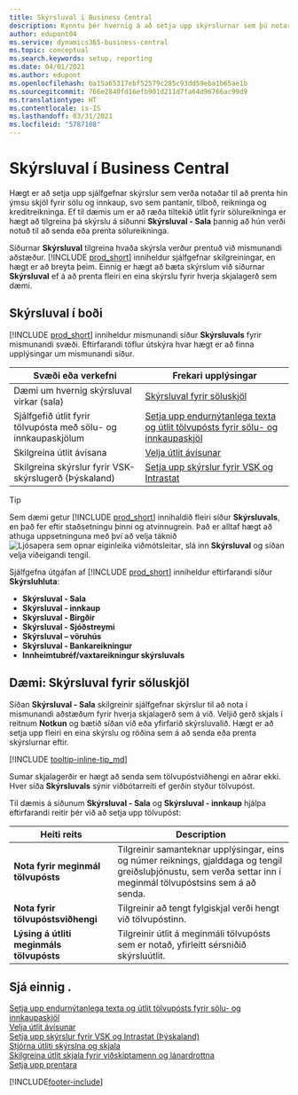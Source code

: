 ```yaml
---
title: Skýrsluval í Business Central
description: Kynntu þér hvernig á að setja upp skýrslurnar sem þú notar til að prenta ýmsar tegundir skjala í Business Central.
author: edupont04
ms.service: dynamics365-business-central
ms.topic: conceptual
ms.search.keywords: setup, reporting
ms.date: 04/01/2021
ms.author: edupont
ms.openlocfilehash: ba15a65317ebf52579c285c93dd59eba1b65ae1b
ms.sourcegitcommit: 766e2840fd16efb901d211d7fa64d96766ac99d9
ms.translationtype: HT
ms.contentlocale: is-IS
ms.lasthandoff: 03/31/2021
ms.locfileid: "5787108"
---
```

# <a name="report-selection-in-business-central"></a>Skýrsluval í Business Central

Hægt er að setja upp sjálfgefnar skýrslur sem verða notaðar til að prenta hin ýmsu skjöl fyrir sölu og innkaup, svo sem pantanir, tilboð, reikninga og kreditreikninga. Ef til dæmis um er að ræða tiltekið útlit fyrir sölureikninga er hægt að tilgreina þá skýrslu á síðunni **Skýrsluval - Sala** þannig að hún verði notuð til að senda eða prenta sölureikninga.  

Síðurnar **Skýrsluval** tilgreina hvaða skýrsla verður prentuð við mismunandi aðstæður. [!INCLUDE [prod_short](includes/prod_short.md)] inniheldur sjálfgefnar skilgreiningar, en hægt er að breyta þeim. Einnig er hægt að bæta skýrslum við síðurnar **Skýrsluval** ef á að prenta fleiri en eina skýrslu fyrir hverja skjalagerð sem dæmi.  

## <a name="available-report-selections"></a>Skýrsluval í boði

[!INCLUDE [prod_short](includes/prod_short.md)] inniheldur mismunandi síður **Skýrsluvals** fyrir mismunandi svæði. Eftirfarandi töflur útskýra hvar hægt er að finna upplýsingar um mismunandi síður.  

|Svæði eða verkefni  |Frekari upplýsingar|
|--------------|----------|
|Dæmi um hvernig skýrsluval virkar (sala)|[Skýrsluval fyrir söluskjöl](#example-report-selection-for-sales-documents)|
|Sjálfgefið útlit fyrir tölvupósta með sölu- og innkaupaskjölum  |[Setja upp endurnýtanlega texta og útlit tölvupósts fyrir sölu- og innkaupaskjöl](admin-how-setup-email.md#set-up-reusable-email-texts-and-layouts-for-sales-and-purchase-documents) |
|Skilgreina útlit ávísana     |[Velja útlit ávísunar](finance-how-define-check-layouts.md) |
|Skilgreina skýrslur fyrir VSK-skýrslugerð (Þýskaland)|[Setja upp skýrslur fyrir VSK og Intrastat](LocalFunctionality/Germany/how-to-set-up-reports-for-vat-and-intrastat.md) |

> [!TIP]
> Sem dæmi getur [!INCLUDE [prod_short](includes/prod_short.md)] innihaldið fleiri síður **Skýrsluvals**, en það fer eftir staðsetningu þinni og atvinnugrein. Það er alltaf hægt að athuga uppsetninguna með því að velja táknið ![Ljósapera sem opnar eiginleika viðmótsleitar](media/ui-search/search_small.png "Segðu mér hvað þú vilt gera"), slá inn **Skýrsluval** og síðan velja viðeigandi tengil.

Sjálfgefna útgáfan af [!INCLUDE [prod_short](includes/prod_short.md)] inniheldur eftirfarandi síður **Skýrsluhluta**:

* **Skýrsluval - Sala**  
* **Skýrsluval - innkaup**  
* **Skýrsluval - Birgðir**  
* **Skýrsluval - Sjóðstreymi**  
* **Skýrsluval – vöruhús**  
* **Skýrsluval - Bankareikningur**  
* **Innheimtubréf/vaxtareikningur skýrsluvals**  

## <a name="example-report-selection-for-sales-documents"></a>Dæmi: Skýrsluval fyrir söluskjöl

Síðan **Skýrsluval - Sala** skilgreinir sjálfgefnar skýrslur til að nota í mismunandi aðstæðum fyrir hverja skjalagerð sem á við. Veljið gerð skjals í reitnum **Notkun** og bætið síðan við eða yfirfarið skýrsluvalið. Hægt er að setja upp fleiri en eina skýrslu og röðina sem á að senda eða prenta skýrslurnar eftir.  

[!INCLUDE [tooltip-inline-tip_md](includes/tooltip-inline-tip_md.md)]

Sumar skjalagerðir er hægt að senda sem tölvupóstviðhengi en aðrar ekki. Hver síða **Skýrsluvals** sýnir viðbótarreiti ef gerðin styður tölvupóst.  

Til dæmis á síðunum **Skýrsluval - Sala** og **Skýrsluval - innkaup** hjálpa eftirfarandi reitir þér við að setja upp tölvupóst:

|Heiti reits |Description  |
|-----------|-------------|
|**Nota fyrir meginmál tölvupósts**| Tilgreinir samanteknar upplýsingar, eins og númer reiknings, gjalddaga og tengil greiðsluþjónustu, sem verða settar inn í meginmál tölvupóstsins sem á að senda.        |
|**Nota fyrir tölvupóstsviðhengi**| Tilgreinir að tengt fylgiskjal verði hengt við tölvupóstinn.|
|**Lýsing á útliti meginmáls tölvupósts**|Tilgreinir útlit á meginmáli tölvupósts sem er notað, yfirleitt sérsniðið skýrsluútlit. |

## <a name="see-also"></a>Sjá einnig .

[Setja upp endurnýtanlega texta og útlit tölvupósts fyrir sölu- og innkaupaskjöl](admin-how-setup-email.md#set-up-reusable-email-texts-and-layouts-for-sales-and-purchase-documents)  
[Velja útlit ávísunar](finance-how-define-check-layouts.md)  
[Setja upp skýrslur fyrir VSK og Intrastat (Þýskaland)](LocalFunctionality/Germany/how-to-set-up-reports-for-vat-and-intrastat.md)  
[Stjórna útliti skýrslna og skjala](ui-manage-report-layouts.md)  
[Skilgreina útlit skjala fyrir viðskiptamenn og lánardrottna](ui-define-customer-vendor-document-layouts.md)  
[Setja upp prentara](ui-specify-printer-selection-reports.md)  


[!INCLUDE[footer-include](includes/footer-banner.md)]